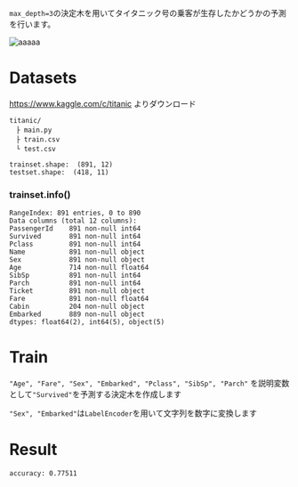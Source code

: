 ``max_depth=3``の決定木を用いてタイタニック号の乗客が生存したかどうかの予測を行います。

![aaaaa](https://user-images.githubusercontent.com/45190789/77848231-5a5e9000-71fe-11ea-94d5-c037f9f48fc5.png)


# Datasets

https://www.kaggle.com/c/titanic よりダウンロード

```
titanic/
　├ main.py
　├ train.csv
　└ test.csv
```

```
trainset.shape:  (891, 12)
testset.shape:  (418, 11)
```

### trainset.info()

```
RangeIndex: 891 entries, 0 to 890
Data columns (total 12 columns):
PassengerId    891 non-null int64
Survived       891 non-null int64
Pclass         891 non-null int64
Name           891 non-null object
Sex            891 non-null object
Age            714 non-null float64
SibSp          891 non-null int64
Parch          891 non-null int64
Ticket         891 non-null object
Fare           891 non-null float64
Cabin          204 non-null object
Embarked       889 non-null object
dtypes: float64(2), int64(5), object(5)
```

# Train

``"Age", "Fare", "Sex", "Embarked", "Pclass", "SibSp", "Parch"`` を説明変数として``"Survived"``を予測する決定木を作成します

``"Sex", "Embarked"``は``LabelEncoder``を用いて文字列を数字に変換します

# Result

```
accuracy: 0.77511
```
